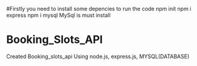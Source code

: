 #Firstly you need to install some depencies to run the code
npm init
npm i express 
npm i mysql 
MySql is must install 


# Booking_Slots_API
Created Booking_slots_api
Using node.js, express.js, MYSQL(DATABASE)
